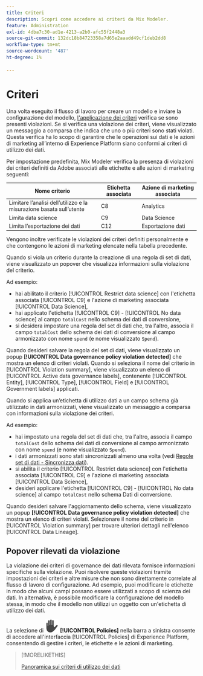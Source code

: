 ```yaml
---
title: Criteri
description: Scopri come accedere ai criteri da Mix Modeler.
feature: Administration
exl-id: 4dba7c30-ad1e-4213-a2b0-afc55f2448a3
source-git-commit: 132dc18b84723358a7d65e2aaadd49cf1deb2dd8
workflow-type: tm+mt
source-wordcount: '487'
ht-degree: 1%

---
```


# Criteri

Una volta eseguito il flusso di lavoro per creare un modello e inviare la configurazione del modello, [l&#39;applicazione dei criteri](https://experienceleague.adobe.com/it/docs/experience-platform/data-governance/enforcement/overview#automatic-enforcement) verifica se sono presenti violazioni. Se si verifica una violazione dei criteri, viene visualizzato un messaggio a comparsa che indica che uno o più criteri sono stati violati. Questa verifica ha lo scopo di garantire che le operazioni sui dati e le azioni di marketing all’interno di Experience Platform siano conformi ai criteri di utilizzo dei dati.

Per impostazione predefinita, Mix Modeler verifica la presenza di violazioni dei criteri definiti da Adobe associati alle etichette e alle azioni di marketing seguenti:

| Nome criterio | Etichetta associata | Azione di marketing associata |
|---|---|---|
| Limitare l’analisi dell’utilizzo e la misurazione basata sull’utente | C8 | Analytics |
| Limita data science | C9 | Data Science |
| Limita l’esportazione dei dati | C12 | Esportazione dati |

Vengono inoltre verificate le violazioni dei criteri definiti personalmente e che contengono le azioni di marketing elencate nella tabella precedente.

Quando si viola un criterio durante la creazione di una regola di set di dati, viene visualizzato un popover che visualizza informazioni sulla violazione del criterio.

Ad esempio:

- hai abilitato il criterio [!UICONTROL Restrict data science] con l&#39;etichetta associata [!UICONTROL C9] e l&#39;azione di marketing associata [!UICONTROL Data Science],
- hai applicato l&#39;etichetta [!UICONTROL C9] - [!UICONTROL No data science] al campo `totalCost` nello schema dei dati di conversione,
- si desidera impostare una regola del set di dati che, tra l&#39;altro, associa il campo `totalCost` dello schema dei dati di conversione al campo armonizzato con nome `spend` (e nome visualizzato `Spend`).

Quando desideri salvare la regola del set di dati, viene visualizzato un popup **[!UICONTROL Data governance policy violation detected]** che mostra un elenco di criteri violati. Quando si seleziona il nome del criterio in [!UICONTROL Violation summary], viene visualizzato un elenco di [!UICONTROL Active data governance labels], contenente [!UICONTROL Entity], [!UICONTROL Type], [!UICONTROL Field] e [!UICONTROL Government labels] applicati.

<!-- pending screenshot -->

Quando si applica un’etichetta di utilizzo dati a un campo schema già utilizzato in dati armonizzati, viene visualizzato un messaggio a comparsa con informazioni sulla violazione dei criteri.

Ad esempio:

- hai impostato una regola del set di dati che, tra l&#39;altro, associa il campo `totalCost` dello schema dei dati di conversione al campo armonizzato con nome `spend` (e nome visualizzato `Spend`).
- i dati armonizzati sono stati sincronizzati almeno una volta (vedi [Regole set di dati - Sincronizza dati](/help/harmonize-data/dataset-rules.md#sync-data)).
- si abilita il criterio [!UICONTROL Restrict data science] con l&#39;etichetta associata [!UICONTROL C9] e l&#39;azione di marketing associata [!UICONTROL Data Science],
- desideri applicare l&#39;etichetta [!UICONTROL C9] - [!UICONTROL No data science] al campo `totalCost` nello schema Dati di conversione.

Quando desideri salvare l&#39;aggiornamento dello schema, viene visualizzato un popup **[!UICONTROL Data governance policy violation detected]** che mostra un elenco di criteri violati. Selezionare il nome del criterio in [!UICONTROL Violation summary] per trovare ulteriori dettagli nell&#39;elenco [!UICONTROL Data Lineage].

<!-- pending screenshot -->

## Popover rilevati da violazione

La violazione dei criteri di governance dei dati rilevata fornisce informazioni specifiche sulla violazione. Puoi risolvere queste violazioni tramite impostazioni dei criteri e altre misure che non sono direttamente correlate al flusso di lavoro di configurazione. Ad esempio, puoi modificare le etichette in modo che alcuni campi possano essere utilizzati a scopo di scienza dei dati. In alternativa, è possibile modificare la configurazione del modello stessa, in modo che il modello non utilizzi un oggetto con un&#39;etichetta di utilizzo dei dati.

La selezione di ![Privacy](/help/assets/icons/Privacy.svg) **[!UICONTROL Policies]** nella barra a sinistra consente di accedere all&#39;interfaccia [!UICONTROL Policies] di Experience Platform, consentendo di gestire i criteri, le etichette e le azioni di marketing.

<!--
Currently,  Mix Modeler does not support all of the data governance functionality offered by Experience Platform. Field level access control is supported. See [Field level access control](../harmonize-data/dataset-rules.md#field-level-access-control)
-->

>[!MORELIKETHIS]
>
>[Panoramica sui criteri di utilizzo dei dati](https://experienceleague.adobe.com/it/docs/experience-platform/data-governance/policies/overview)
>
>

